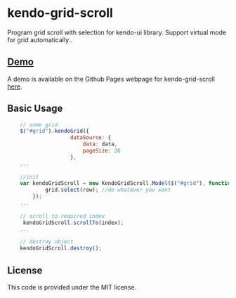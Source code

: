 kendo-grid-scroll
===============
Program grid scroll with selection for kendo-ui library. Support virtual mode for grid automatically..

## [Demo](http://northerneyes.github.io/kendo-grid-scroll/)
A demo is available on the Github Pages webpage for kendo-grid-scroll [here](http://northerneyes.github.io/kendo-grid-scroll/).

## Basic Usage
```javascript
    // some grid
    $("#grid").kendoGrid({
                    dataSource: {
                        data: data,
                        pageSize: 20
                    },
    ...
    
    //init                           
    var kendoGridScroll = new KendoGridScroll.Model($("#grid"), function(grid, row) {
            grid.select(row); //do whatever you want
        });
    ...
    
    // scroll to required index
     kendoGridScroll.scrollTo(index);
    ...

    // destroy object
    kendoGridScroll.destroy();
```

## License
This code is provided under the MIT license.
